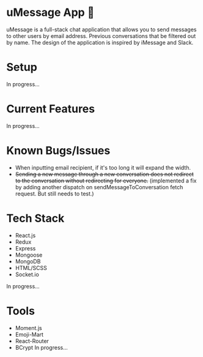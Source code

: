# uMessage App 📱

uMessage is a full-stack chat application that allows you to send messages to other users by email address. Previous conversations that be filtered out by name. The design of the application is inspired by iMessage and Slack. 

# Setup

In progress...

# Current Features

In progress...

# Known Bugs/Issues
* When inputting email recipient, if it's too long it will expand the width. 
* ~~Sending a new message through a new conversation does not redirect to the conversation without redirecting for everyone.~~ (implemented a fix by adding another dispatch on sendMessageToConversation fetch request. But still needs to test.)

# Tech Stack

* React.js
* Redux
* Express
* Mongoose
* MongoDB
* HTML/SCSS
* Socket.io

In progress...

# Tools

* Moment.js
* Emoji-Mart 
* React-Router
* BCrypt
In progress...